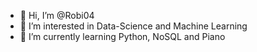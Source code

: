 - 👋 Hi, I’m @Robi04
- 👀 I’m interested in Data-Science and Machine Learning
- 🌱 I’m currently learning Python, NoSQL and Piano

<!---
Robi04/Robi04 is a ✨ special ✨ repository because its `README.md` (this file) appears on your GitHub profile.
You can click the Preview link to take a look at your changes.
--->
